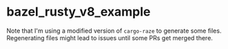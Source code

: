 # bazel_rusty_v8_example

Note that I'm using a modified version of `cargo-raze` to generate some files. Regenerating files might lead to issues until some PRs get merged there.
